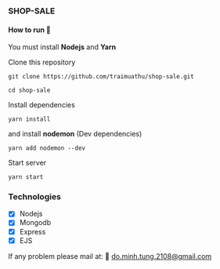 ### SHOP-SALE

#### How to run :wrench:

You must install **Nodejs** and **Yarn**

Clone this repository
```shell
git clone https://github.com/traimuathu/shop-sale.git
```

```shell
cd shop-sale
```

Install dependencies
```shell
yarn install
```
and install **nodemon** (Dev dependencies)
```shell
yarn add nodemon --dev
```

Start server
```shell
yarn start
```

### Technologies
- [x] Nodejs
- [x] Mongodb
- [x] Express
- [x] EJS

If any problem please mail at: :email: do.minh.tung.2108@gmail.com